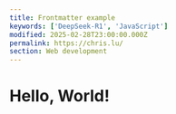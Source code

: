```yaml
---
title: Frontmatter example
keywords: ['DeepSeek-R1', 'JavaScript']
modified: 2025-02-28T23:00:00.000Z
permalink: https://chris.lu/
section: Web development
---
```

# Hello, World!